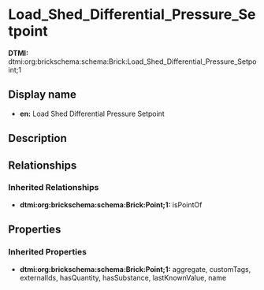 # Load_Shed_Differential_Pressure_Setpoint
**DTMI:** dtmi:org:brickschema:schema:Brick:Load_Shed_Differential_Pressure_Setpoint;1
## Display name
- **en:** Load Shed Differential Pressure Setpoint
## Description
## Relationships
### Inherited Relationships
* **dtmi:org:brickschema:schema:Brick:Point;1:** isPointOf
## Properties
### Inherited Properties
* **dtmi:org:brickschema:schema:Brick:Point;1:** aggregate, customTags, externalIds, hasQuantity, hasSubstance, lastKnownValue, name
